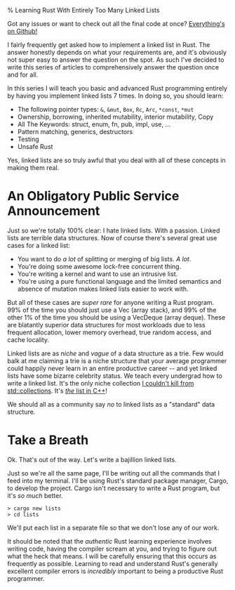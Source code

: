 % Learning Rust With Entirely Too Many Linked Lists

Got any issues or want to check out all the final code at once?
[Everything's on Github!][github]

I fairly frequently get asked how to implement a linked list in Rust. The
answer honestly depends on what your requirements are, and it's obviously not
super easy to answer the question on the spot. As such I've decided to write
this series of articles to comprehensively answer the question once and for all.

In this series I will teach you basic and advanced Rust programming
entirely by having you implement linked lists 7 times. In doing so, you should
learn:

* The following pointer types: `&`, `&mut`, `Box`, `Rc`, `Arc`, `*const`, `*mut`
* Ownership, borrowing, inherited mutability, interior mutability, Copy
* All The Keywords: struct, enum, fn, pub, impl, use, ...
* Pattern matching, generics, destructors
* Testing
* Unsafe Rust

Yes, linked lists are so truly awful that you deal with all of these concepts in
making them real.





# An Obligatory Public Service Announcement

Just so we're totally 100% clear: I hate linked lists. With
a passion. Linked lists are terrible data structures. Now of course there's
several great use cases for a linked list:

* You want to do *a lot* of splitting or merging of big lists. *A lot*.
* You're doing some awesome lock-free concurrent thing.
* You're writing a kernel and want to use an intrusive list.
* You're using a pure functional language and the limited semantics and absence
  of mutation makes linked lists easier to work with.

But all of these cases are *super rare* for anyone writing a Rust program. 99%
of the time you should just use a Vec (array stack), and 99% of the other 1%
of the time you should be using a VecDeque (array deque). These are blatantly
superior data structures for most workloads due to less frequent allocation,
lower memory overhead, true random access, and cache locality.

Linked lists are as *niche* and *vague* of a data structure as a trie. Few would
balk at me claiming a trie is a niche structure that your average programmer
could happily never learn in an entire productive career -- and yet linked lists
have some bizarre celebrity status. We teach every undergrad how to write a
linked list. It's the only niche collection
[I couldn't kill from std::collections][rust-std-list]. It's
[*the* list in C++][cpp-std-list]!

We should all as a community say *no* to linked lists as a "standard" data
structure.





# Take a Breath

Ok. That's out of the way. Let's write a bajillion linked lists.

Just so we're all the same page, I'll be writing out all the commands that I
feed into my terminal. I'll be using Rust's standard package manager, Cargo,
to develop the project. Cargo isn't necessary to write a Rust program, but it's
*so much* better.

```text
> cargo new lists
> cd lists
```

We'll put each list in a separate file so that we don't lose any of our work.

It should be noted that the *authentic* Rust learning experience involves
writing code, having the compiler scream at you, and trying to figure out
what the heck that means. I will be carefully ensuring that this occurs as
frequently as possible. Learning to read and understand Rust's generally
excellent compiler errors is *incredibly* important to being a productive
Rust programmer.



[rust-std-list]: https://doc.rust-lang.org/std/collections/struct.LinkedList.html
[cpp-std-list]: http://en.cppreference.com/w/cpp/container/list
[github]: https://github.com/Gankro/too-many-lists
